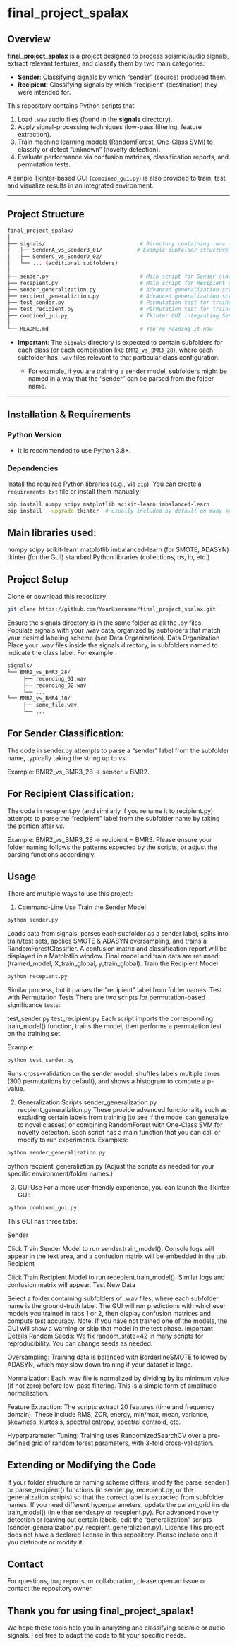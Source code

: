 # final_project_spalax

## Overview
**final_project_spalax** is a project designed to process seismic/audio signals, extract relevant features, and classify them by two main categories:

- **Sender**: Classifying signals by which “sender” (source) produced them.  
- **Recipient**: Classifying signals by which “recipient” (destination) they were intended for.

This repository contains Python scripts that:

1. Load `.wav` audio files (found in the **signals** directory).  
2. Apply signal-processing techniques (low-pass filtering, feature extraction).  
3. Train machine learning models ([RandomForest](https://scikit-learn.org/stable/modules/generated/sklearn.ensemble.RandomForestClassifier.html), [One-Class SVM](https://scikit-learn.org/stable/modules/generated/sklearn.svm.OneClassSVM.html)) to classify or detect “unknown” (novelty detection).  
4. Evaluate performance via confusion matrices, classification reports, and permutation tests.

A simple [Tkinter](https://docs.python.org/3/library/tkinter.html)-based GUI (`combined_gui.py`) is also provided to train, test, and visualize results in an integrated environment.

---

## Project Structure

```bash
final_project_spalax/
│
├── signals/                              # Directory containing .wav data, organized in subfolders.
│   ├── SenderA_vs_SenderB_01/           # Example subfolder structure
│   ├── SenderC_vs_SenderD_02/
│   └── ... (additional subfolders)
│
├── sender.py                             # Main script for Sender classification (train_model)
├── recepient.py                          # Main script for Recipient classification (train_model)
├── sender_generalization.py              # Advanced generalization script for Sender
├── recpient_generaliztion.py             # Advanced generalization script for Recipient
├── test_sender.py                        # Permutation test for trained Sender model
├── test_recipient.py                     # Permutation test for trained Recipient model
├── combined_gui.py                       # Tkinter GUI integrating Sender & Recipient workflows
│
└── README.md                             # You're reading it now
```

- **Important**: The `signals` directory is expected to contain subfolders for each class (or each combination like `BMR2_vs_BMR3_28`), where each subfolder has `.wav` files relevant to that particular class configuration.  

  - For example, if you are training a sender model, subfolders might be named in a way that the “sender” can be parsed from the folder name.  

---

## Installation & Requirements

### Python Version

- It is recommended to use Python 3.8+.

### Dependencies

Install the required Python libraries (e.g., via `pip`). You can create a `requirements.txt` file or install them manually:

```bash
pip install numpy scipy matplotlib scikit-learn imbalanced-learn
pip install --upgrade tkinter  # usually included by default on many systems
```

## Main libraries used:

numpy
scipy
scikit-learn
matplotlib
imbalanced-learn (for SMOTE, ADASYN)
tkinter (for the GUI)
standard Python libraries (collections, os, io, etc.)

## Project Setup
Clone or download this repository:
```bash
git clone https://github.com/YourUsername/final_project_spalax.git
```
Ensure the signals directory is in the same folder as all the .py files.
Populate signals with your .wav data, organized by subfolders that match your desired labeling scheme (see Data Organization).
Data Organization
Place your .wav files inside the signals directory, in subfolders named to indicate the class label. For example:

```bash
signals/
└── BMR2_vs_BMR3_28/
     ├── recording_01.wav
     ├── recording_02.wav
     └── ...
└── BMR2_vs_BMR4_10/
     ├── some_file.wav
     └── ...
```
## For Sender Classification:
The code in sender.py attempts to parse a “sender” label from the subfolder name, typically taking the string up to _vs_.

Example: BMR2_vs_BMR3_28 → sender = BMR2.

## For Recipient Classification:
The code in recepient.py (and similarly if you rename it to recipient.py) attempts to parse the “recipient” label from the subfolder name by taking the portion after _vs_.

Example: BMR2_vs_BMR3_28 → recipient = BMR3.
Please ensure your folder naming follows the patterns expected by the scripts, or adjust the parsing functions accordingly.

## Usage
There are multiple ways to use this project:

1. Command-Line Use
Train the Sender Model

```bash
python sender.py
```
Loads data from signals, parses each subfolder as a sender label, splits into train/test sets, applies SMOTE & ADASYN oversampling, and trains a RandomForestClassifier.
A confusion matrix and classification report will be displayed in a Matplotlib window.
Final model and train data are returned: (trained_model, X_train_global, y_train_global).
Train the Recipient Model

```bash
python recepient.py
```
Similar process, but it parses the “recipient” label from folder names.
Test with Permutation Tests
There are two scripts for permutation-based significance tests:

test_sender.py
test_recipient.py
Each script imports the corresponding train_model() function, trains the model, then performs a permutation test on the training set.

Example:

```bash
python test_sender.py
```
Runs cross-validation on the sender model, shuffles labels multiple times (300 permutations by default), and shows a histogram to compute a p-value.

2. Generalization Scripts
sender_generalization.py
recpient_generaliztion.py
These provide advanced functionality such as excluding certain labels from training (to see if the model can generalize to novel classes) or combining RandomForest with One-Class SVM for novelty detection.
Each script has a main function that you can call or modify to run experiments.
Examples:

```bash
python sender_generalization.py
```
python recpient_generaliztion.py
(Adjust the scripts as needed for your specific environment/folder names.)

3. GUI Use
For a more user-friendly experience, you can launch the Tkinter GUI:

```bash
python combined_gui.py
```
This GUI has three tabs:

Sender

Click Train Sender Model to run sender.train_model().
Console logs will appear in the text area, and a confusion matrix will be embedded in the tab.
Recipient

Click Train Recipient Model to run recepient.train_model().
Similar logs and confusion matrix will appear.
Test New Data

Select a folder containing subfolders of .wav files, where each subfolder name is the ground-truth label.
The GUI will run predictions with whichever models you trained in tabs 1 or 2, then display confusion matrices and compute test accuracy.
Note: If you have not trained one of the models, the GUI will show a warning or skip that model in the test phase.
Important Details
Random Seeds:
We fix random_state=42 in many scripts for reproducibility. You can change seeds as needed.

Oversampling:
Training data is balanced with BorderlineSMOTE followed by ADASYN, which may slow down training if your dataset is large.

Normalization:
Each .wav file is normalized by dividing by its minimum value (if not zero) before low-pass filtering. This is a simple form of amplitude normalization.

Feature Extraction:
The scripts extract 20 features (time and frequency domain). These include RMS, ZCR, energy, min/max, mean, variance, skewness, kurtosis, spectral entropy, spectral centroid, etc.

Hyperparameter Tuning:
Training uses RandomizedSearchCV over a pre-defined grid of random forest parameters, with 3-fold cross-validation.

## Extending or Modifying the Code
If your folder structure or naming scheme differs, modify the parse_sender() or parse_recipient() functions (in sender.py, recepient.py, or the generalization scripts) so that the correct label is extracted from subfolder names.
If you need different hyperparameters, update the param_grid inside train_model() (in either sender.py or recepient.py).
For advanced novelty detection or leaving out certain labels, edit the “generalization” scripts (sender_generalization.py, recpient_generaliztion.py).
License
This project does not have a declared license in this repository. Please include one if you distribute or modify it.

## Contact
For questions, bug reports, or collaboration, please open an issue or contact the repository owner.

## Thank you for using final_project_spalax!
We hope these tools help you in analyzing and classifying seismic or audio signals. Feel free to adapt the code to fit your specific needs.

